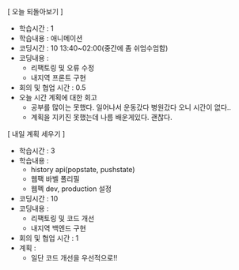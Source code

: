 [ 오늘 되돌아보기 ]

- 학습시간 : 1
- 학습내용 : 애니메이션
- 코딩시간 : 10 13:40~02:00(중간에 좀 쉬엄수엄함)
- 코딩내용 :
  - 리팩토링 및 오류 수정
  - 내지역 프론트 구현
- 회의 및 협업 시간 : 0.5
- 오늘 시간 계획에 대한 회고
  - 공부를 많이는 못했다. 일어나서 운동갔다 병원갔다 오니 시간이 없다..
  - 계획을 지키진 못했는데 나름 배운게있다. 괜찮다.

[ 내일 계획 세우기 ]

- 학습시간 : 3
- 학습내용 :
  - history api(popstate, pushstate)
  - 웹팩 바벨 폴리필
  - 웹펙 dev, production 설정
- 코딩시간 : 10
- 코딩내용 :
  - 리팩토링 및 코드 개선
  - 내지역 백엔드 구현
- 회의 및 협업 시간 : 1
- 계획 :
  - 일단 코드 개선을 우선적으로!!
